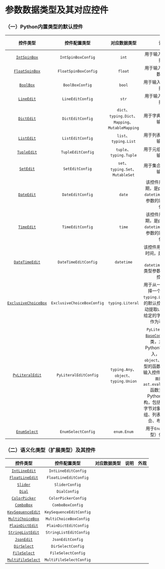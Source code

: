 #  参数数据类型及其对应控件

### （一）Python内置类型的默认控件

|                  控件类型                  |        控件配置类型        |                    对应数据类型                    |                             说明                             |                   外观                    |
| :----------------------------------------: | :------------------------: | :------------------------------------------------: | :----------------------------------------------------------: | :---------------------------------------: |
|       [`IntSpinBox`](widgets/int.md)       |     `IntSpinBoxConfig`     |                       `int`                        |                   用于输入`int`类型数据。                    |   ![intspin.png](../images/intspin.png)   |
|     [`FloatSpinBox`](widgets/float.md)     |    `FloatSpinBoxConfig`    |                      `float`                       |                  用于输入`float`类型数据。                   | ![floatspin.png](../images/floatspin.png) |
|        [`BoolBox`](widgets/bool.md)        |      `BoolBoxConfig`       |                       `bool`                       |                   用于输入`bool`类型数据。                   |   ![boolbox.png](../images/boolbox.png)   |
|        [`LineEdit`](widgets/str.md)        |      `LineEditConfig`      |                       `str`                        |                   用于输入`str`类型数据。                    |  ![lineedit.png](../images/lineedit.png)  |
|       [`DictEdit`](widgets/dict.md)        |      `DictEditConfig`      | `dict`、`typing.Dict`、`Mapping`、`MutableMapping` |                   用于字典类型数据的输入。                   |          ![](../images/dict.png)          |
|       [`ListEdit`](widgets/list.md)        |      `ListEditConfig`      |               `list`、`typing.List`                |                   用于列表类型数据的输入。                   |          ![](../images/list.png)          |
|      [`TupleEdit`](widgets/tuple.md)       |     `TupleEditConfig`      |              `tuple`、`typing.Tuple`               |                   用于元组类型数据的输入。                   |         ![](../images/tuple.png)          |
|       [`SetEdit`](../widgets/set.md)       |      `SetEditConfig`       |         `set`、`typing.Set`、`MutableSet`          |                   用于集合类型数据的输入。                   |          ![](../images/set.png)           |
|       [`DateEdit`](widgets/date.md)        |      `DateEditConfig`      |                       `date`                       | 该控件用于输入日期，是python内置`datetime.date`类型参数的默认输入控件。 |       ![](../images/date_edit.png)        |
|       [`TimeEdit`](widgets/time.md)        |      `TimeEditConfig`      |                       `time`                       | 该控件用于输入日期，是python内置`datetime.time`类型参数的默认输入控件。 |       ![](../images/time_edit.png)        |
|   [`DateTimeEdit`](widgets/datetime.md)    |    `DateTimeEditConfig`    |                     `datetime`                     | 该控件用于输入日期时间，是python内置`datetime.datetime`类型参数的默认输入控件。 |     ![](../images/datetime_edit.png)      |
| [`ExclusiveChoiceBox`](widgets/literal.md) | `ExclusiveChoiceBoxConfig` |                  `typing.Literal`                  | 用于从一组选项中选择一个选项，是`typing.Literal`类型的默认控件，可以自动提取`Literal`所有给定的字面量并将其作为可选项。 |  ![](../images/exclusive_choice_box.png)  |
|     [`PyLiteralEdit`](widgets/any.md)      |   `PyLiteralEditConfig`    |       `typing.Any`、`object`、`typing.Union`       | `PyLiteralEdit`是[`BaseCodeEdit`](widgets/base_code_edit.md)的子类，主要用于Python字面量的输入，是`Any`、`object`、`Union`等类型的函数参数的默认输入控件。 `Python字面量`是指`ast.eval_literal()`函数支持任意Python字面量结构，包括：字符串、字节对象、数值、元组、列表、字典、集合、布尔值等。 |          ![](../images/any.png)           |
|      [`EnumSelect`](widgets/enum.md)       |     `EnumSelectConfig`     |                    `enum.Enum`                     |                用于`Enum`（枚举类型）值的输入                |       ![](../images/enumselect.png)       |

### （二）语义化类型（扩展类型）及其控件

|       控件类型        |      控件配置类型       | 对应数据类型 | 说明 | 外观 |
| :-------------------: | :---------------------: | :----------: | :--: | :--: |
|   [`IntLineEdit`]()   |   `IntLineEditConfig`   |              |      |      |
|  [`FloatLineEdit`]()  |  `FloatLineEditConfig`  |              |      |      |
|     [`Slider`]()      |     `SliderConfig`      |              |      |      |
|      [`Dial`]()       |      `DialConfig`       |              |      |      |
|   [`ColorPicker`]()   |   `ColorPickerConfig`   |              |      |      |
|    [`ComboBox`]()     |    `ComboBoxConfig`     |              |      |      |
| [`KeySequenceEdit`]() | `KeySequenceEditConfig` |              |      |      |
| [`MultiChoiceBox`]()  | `MultiChoiceBoxConfig`  |              |      |      |
|  [`PlainDictEdit`]()  |  `PlainDictEditConfig`  |              |      |      |
| [`StringListEdit`]()  | `StringListEditConfig`  |              |      |      |
|    [`JsonEdit`]()     |    `JsonEditConfig`     |              |      |      |
|    [`DirSelect`]()    |    `DirSelectConfig`    |              |      |      |
|   [`FileSelect`]()    |   `FileSelectConfig`    |              |      |      |
| [`MultiFileSelect`]() | `MultiFileSelectConfig` |              |      |      |

